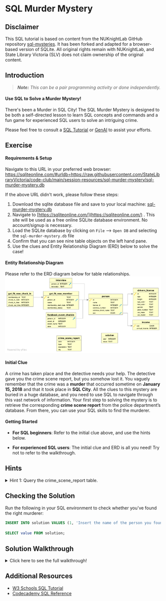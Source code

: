 # SQL Murder Mystery
## Disclaimer
This SQL tutorial is based on content from the NUKnightLab GitHub repository [sql-mysteries](https://github.com/NUKnightLab/sql-mysteries). It has been forked and adapted for a browser-based version of SQLite. All original rights remain with NUKnightLab, and State Library Victoria (SLV) does not claim ownership of the original content.

## Introduction
> ***Note:*** _This can be a pair programming activity or done independently._

#### Use SQL to Solve a Murder Mystery!
There's been a Murder in SQL City! The SQL Murder Mystery is designed to be both a self-directed lesson to learn SQL concepts and commands and a fun game for experienced SQL users to solve an intriguing crime.

Please feel free to consult a [SQL Tutorial](https://www.w3schools.com/sql/) or [GenAI](https://chatgpt.com/) to assist your efforts.

## Exercise
#### Requirements & Setup
Navigate to this URL in your preferred web browser:
https://sqliteonline.com/#urldb=https://raw.githubusercontent.com/StateLibraryVictoria/code-club/main/session-resources/sql-murder-mystery/sql-murder-mystery.db

If the above URL didn't work, please follow these steps:
1. Download the sqlite database file and save to your local machine: [sql-murder-mystery.db](sql-murder-mystery.db)
2. Navigate to [https://sqliteonline.com/](https://sqliteonline.com/) . This site will be used as a free online SQLite database environment. No account/signup is necessary.
3. Load the SQLite database by clicking on `File` --> `Open DB` and selecting the `sql-murder-mystery.db` file
4. Confirm that you can see nine table objects on the left hand pane.
5. Use the clues and Entity Relationship Diagram (ERD) below to solve the case!

#### Entity Relationship Diagram
Please refer to the ERD diagram below for table relationships.
![Entity Relationship Diagram](sql-murder-mystery-erd.png "Entity Relationship Diagram")


#### Initial Clue
A crime has taken place and the detective needs your help. The detective gave you the
crime scene report, but you somehow lost it. You vaguely remember that the crime
was a **murder​** that occurred sometime on **January 15, 2018** and that it took place in **SQL City​**.
All the clues to this mystery are buried in a huge database, and you need to use
SQL to navigate through this vast network of information. Your first step to solving the
mystery is to retrieve the corresponding **crime scene report** from the police
department’s database. From there, you can use your SQL skills to find the murderer.


#### Getting Started
* **For SQL beginners**: Refer to the initial clue above, and use the hints below.

* **For experienced SQL users**: The initial clue and ERD is all you need! Try not to refer to the walkthrough.


## Hints
<details>
<summary>Hint 1: Query the crime_scene_report table.</summary>

Filter by using a <b>WHERE</b> clause on the <i>date</i>, <i>city</i>, and <i>type</i> columns.
<br />
<br />

<details>
<summary>Hint 2: Query the person table to identify the names of the two witnesses.</summary>

Use <b>ORDER BY address_number DESC</b> to sort in descending order. <b>LIMIT</b> can be used to only return the desired number of rows (e.g. LIMIT 1).
Use <b>LIKE</b> for pattern matching.
<br />
<br />

<details>
<summary>Hint 3: Query the interview table to read the transcripts of the witnesses.</summary>

Morty Schapiro (14887) & Annabel Miller (16371).
Use <b>WHERE person_id IN (14887,16371)</b> to filter for the two witnesses.
<br />
<br />

<details>

<summary>Hint 4: Witness Clues.</summary>

<i>I heard a gunshot and then saw a man run out. He had a "Get Fit Now Gym" bag. The membership number on the bag started with "48Z". Only gold members have those bags. The man got into a car with a plate that included "H42W".</i>

<i>I saw the murder happen, and I recognized the killer from my gym when I was working out last week on January the 9th.</i>

Inspect the following tables given the above clues: <b>get_fit_now_member</b>, <b>drivers_license</b>, <b>get_fit_now_check_in</b>
<br />
<br />

<details>

<summary>Final Hint: Use an INNER JOIN to join the tables together based on the related/matching columns.</summary>

Tables: <b>person</b>, <b>drivers_license</b>, <b>get_fit_now_member</b>, <b>get_fit_now_check_in</b>

WHERE get_fit_now_member.id LIKE '48Z%'
AND drivers_license.plate_number LIKE '%H42W%'
AND get_fit_now_check_in.check_in_date = 20180109;

You should have the answer now!
</details>
</details>
</details>
</details>
</details>


## Checking the Solution
Run the following in your SQL environment to check whether you've found the right murderer:

```sql
INSERT INTO solution VALUES (1, 'Insert the name of the person you found here');

SELECT value FROM solution;
```


## Solution Walkthrough
<details>
<summary>Click here to see the full walkthrough!</summary>
  
```sql
-- 1. Querying the crime_scene_report table
SELECT description 
FROM crime_scene_report
WHERE date = 20180115 
AND city = 'SQL City' 
AND type = 'murder';

-- Security footage shows that there were 2 witnesses.
-- The first witness lives at the last house on "Northwestern Dr".
SELECT * 
FROM person 
WHERE address_street_name = 'Northwestern Dr' 
ORDER BY address_number desc
LIMIT 1;

-- The second witness, named Annabel, lives somewhere on "Franklin Ave".
SELECT * 
FROM person
WHERE name LIKE 'Annabel%' 
AND address_street_name = 'Franklin Ave';

--  Query the interview table to read the transcript of the witnesses.
-- 14887 : Morty Schapiro
-- 16371 : Annabel Miller
SELECT transcript 
FROM interview 
WHERE person_id IN (14887,16371);

-- I heard a gunshot and then saw a man run out. He had a "Get Fit Now Gym" bag. The membership number on the bag started
-- with "48Z". Only gold members have those bags. The man got into a car with a plate that included "H42W".
SELECT * 
FROM get_fit_now_member 
WHERE id LIKE '48Z%'
AND membership_status = 'gold';

SELECT * 
FROM drivers_license 
WHERE plate_number LIKE '%H42W%';

-- I saw the murder happen, and I recognized the killer from my gym when I was working out last week on January the 9th.
SELECT * 
FROM get_fit_now_check_in 
WHERE check_in_date = 20180109;

-- Use an INNER JOIN to join the tables together based on the related/matching columns.
SELECT person.name
FROM person
INNER JOIN drivers_license 
 ON person.license_id = drivers_license.id
INNER JOIN get_fit_now_member 
 ON person.id = get_fit_now_member.person_id
INNER JOIN get_fit_now_check_in 
 ON get_fit_now_member.id = get_fit_now_check_in.membership_id
WHERE get_fit_now_member.id LIKE '48Z%'
AND drivers_license.plate_number LIKE '%H42W%'
AND get_fit_now_check_in.check_in_date = 20180109;

-- Jeremy Bowers
INSERT INTO solution VALUES (1, 'Jeremy Bowers');
SELECT value FROM solution;

-- Congrats, you found the murderer! But wait, theres more... If you think you are re up for a challenge,
-- try querying the interview transcript of the murderer to find the real villain behind this crime.
-- If you feel especially confident in your SQL skills, try to complete this final step with
-- no more than 2 queries. Use this same INSERT statement with your new suspect to check your answer.

-- Check Jeremy Bowers' interview transcript (person_id = 67318)
SELECT transcript 
FROM interview 
WHERE person_id = 67318;

-- I was hired by a woman with a lot of money. I don't know her name but I know she's around
-- 5'5" (65") or 5'7" (67"). She has red hair AND she drives a Tesla Model S. I know that she
--  attended the SQL Symphony Concert 3 times in December 2017.

-- Use an INNER JOIN to join the tables together based on the related/matching columns.

SELECT person.name
FROM person
INNER JOIN drivers_license 
 ON person.license_id = drivers_license.id
INNER JOIN facebook_event_checkin
 ON person.id = facebook_event_checkin.person_id 
WHERE drivers_license.car_make = 'Tesla'
AND drivers_license.car_model = 'Model S'
AND drivers_license.hair_color = 'red'
AND drivers_license.height between 65 AND 67
AND drivers_license.gender = 'female'
AND facebook_event_checkin.event_name = 'SQL Symphony Concert'
AND facebook_event_checkin.date LIKE '201712%'
GROUP BY person.name
HAVING COUNT(person.name) =3;

-- Miranda Priestly
INSERT INTO solution VALUES (1, 'Miranda Priestly');
SELECT value FROM solution;

-- Congrats, you found the brains behind the murder! Everyone in SQL City hails you as the greatest
-- SQL detective of all time. Time to break out the champagne!

```
 </details>



## Additional Resources
- [W3 Schools SQL Tutorial](https://www.w3schools.com/sql/)
- [Codecademy SQL Reference](https://www.codecademy.com/article/sql-commands)
